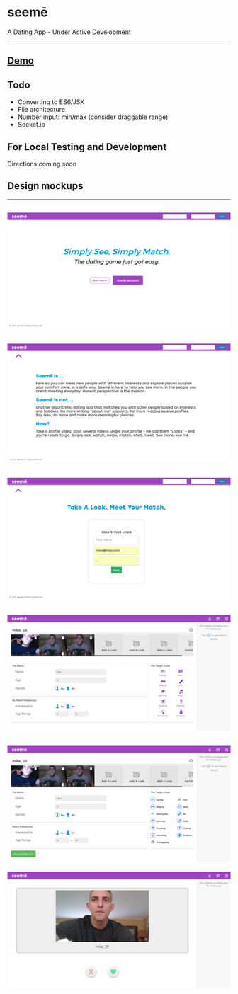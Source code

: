 # seemē
A Dating App - Under Active Development 

--------------------------------------------------------------
## [Demo](https://seemedate.herokuapp.com/)

## Todo
- Converting to ES6/JSX
- File architecture
- Number input: min/max (consider draggable range)
- Socket.io

## For Local Testing and Development
Directions coming soon

## Design mockups
--------------------------------------------------------------
![Home / Landing Page](/mock-ups/landing.png?raw=true "Landing Page")
--------------------------------------------------------------
![Slide Down Effect: to About Section](/mock-ups/about.png?raw=true "About Section")
--------------------------------------------------------------
![Slide Down Effect: to Create Account Section](/mock-ups/create-account.png?raw=true "Create Account Section")
--------------------------------------------------------------
![My Profile](/mock-ups/profile.png?raw=true "My Profile")
--------------------------------------------------------------
![Edit Profile](/mock-ups/edit-profile.png?raw=true "Edit Profile")
--------------------------------------------------------------
![Swipe/Match Page](/mock-ups/swipe.png?raw=true "Swipe/Match Page")